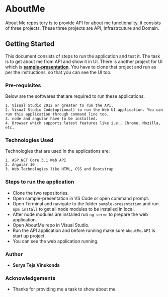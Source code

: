 # AboutMe

About Me repository is to provide API for about me functionality, it consists of three projects. These three projects are API, Infrastrcuture and Domain.

## Getting Started

This document consists of steps to run the application and test it. The task is to get about me from API and show it in UI. There is another project for UI which is [**sample-presentation**](https://github.com/Surya51/sample-presentation). You have to clone that project and run as per the instructions, so that you can see the UI too.

### Pre-requisites

Below are the softwares that are required to run these applications.

```
1. Visual Studio 2012 or greater to run the API.
2. Visual Studio Code(optional) to run the Web UI application. You can run this application through command line too.
3. node and angular have to be installed.
4. Browser which supports latest features like i.e., Chrome, Mozilla, etc.
```

### Technologies Used

Technologies that are used in the applications are:

```
1. ASP.NET Core 3.1 Web API
2. Angular 10
3. Web Technologies like HTML, CSS and Bootstrap
```

### Steps to run the application

* Clone the two repositories.
* Open sample-presentation in VS Code or open command prompt.
* Open Terminal and navigate to the folder `sample-presentation` and run `npm install` to get all node modules to be installed in local.
* After node modules are installed run `ng serve` to prepare the web application.
* Open AboutMe repo in Visual Studio.
* Run the API application and before running make sure `AboutMe.API` is start up project.
* You can see the web application running.

### Author

* **Surya Teja Vinukonda**

### Acknowledgements

* Thanks for providing me a task to show about me.
